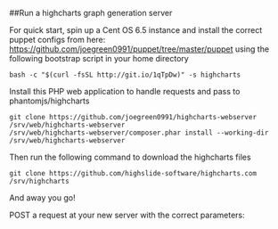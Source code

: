 ##Run a highcharts graph generation server

For quick start, spin up a Cent OS 6.5 instance and install the correct puppet configs from here: https://github.com/joegreen0991/puppet/tree/master/puppet using the following bootstrap script in your home directory

~~~
bash -c "$(curl -fsSL http://git.io/1qTpDw)" -s highcharts
~~~

Install this PHP web application to handle requests and pass to phantomjs/highcharts

~~~
git clone https://github.com/joegreen0991/highcharts-webserver /srv/web/highcharts-webserver
/srv/web/highcharts-webserver/composer.phar install --working-dir /srv/web/highcharts-webserver
~~~

Then run the following command to download the highcharts files

~~~
git clone https://github.com/highslide-software/highcharts.com /srv/highcharts
~~~

And away you go!

POST a request at your new server with the correct parameters:

~~~

~~~
